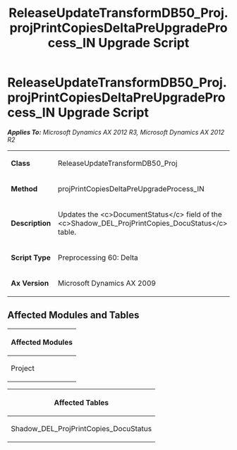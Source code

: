 ﻿---
title: ReleaseUpdateTransformDB50_Proj.projPrintCopiesDeltaPreUpgradeProcess_IN Upgrade Script
TOCTitle: ReleaseUpdateTransformDB50_Proj.projPrintCopiesDeltaPreUpgradeProcess_IN Upgrade Script
ms:assetid: c5041392-5443-36be-662c-bd8aa9537097
ms:mtpsurl: https://msdn.microsoft.com/en-us/library/JJ719518(v=AX.60)
ms:contentKeyID: 49711086
ms.date: 05/18/2015
mtps_version: v=AX.60
---

# ReleaseUpdateTransformDB50\_Proj.projPrintCopiesDeltaPreUpgradeProcess\_IN Upgrade Script 


_**Applies To:** Microsoft Dynamics AX 2012 R3, Microsoft Dynamics AX 2012 R2_

<table>
<colgroup>
<col style="width: 50%" />
<col style="width: 50%" />
</colgroup>
<tbody>
<tr class="odd">
<td><p><strong>Class</strong></p></td>
<td><p>ReleaseUpdateTransformDB50_Proj</p></td>
</tr>
<tr class="even">
<td><p><strong>Method</strong></p></td>
<td><p>projPrintCopiesDeltaPreUpgradeProcess_IN</p></td>
</tr>
<tr class="odd">
<td><p><strong>Description</strong></p></td>
<td><p>Updates the &lt;c&gt;DocumentStatus&lt;/c&gt; field of the &lt;c&gt;Shadow_DEL_ProjPrintCopies_DocuStatus&lt;/c&gt; table.</p></td>
</tr>
<tr class="even">
<td><p><strong>Script Type</strong></p></td>
<td><p>Preprocessing 60: Delta</p></td>
</tr>
<tr class="odd">
<td><p><strong>Ax Version</strong></p></td>
<td><p>Microsoft Dynamics AX 2009</p></td>
</tr>
</tbody>
</table>


## Affected Modules and Tables

<table>
<colgroup>
<col style="width: 100%" />
</colgroup>
<thead>
<tr class="header">
<th><p>Affected Modules</p></th>
</tr>
</thead>
<tbody>
<tr class="odd">
<td><p>Project</p></td>
</tr>
</tbody>
</table>


<table>
<colgroup>
<col style="width: 100%" />
</colgroup>
<thead>
<tr class="header">
<th><p>Affected Tables</p></th>
</tr>
</thead>
<tbody>
<tr class="odd">
<td><p>Shadow_DEL_ProjPrintCopies_DocuStatus</p></td>
</tr>
</tbody>
</table>

  


